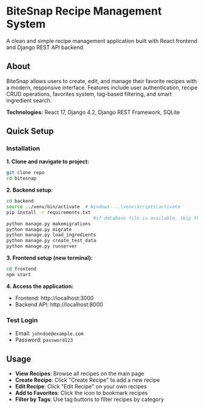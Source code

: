 # BiteSnap Recipe Management System

A clean and simple recipe management application built with React frontend and Django REST API backend.

## About

BiteSnap allows users to create, edit, and manage their favorite recipes with a modern, responsive interface. Features include user authentication, recipe CRUD operations, favorites system, tag-based filtering, and smart ingredient search.

**Technologies:** React 17, Django 4.2, Django REST Framework, SQLite

## Quick Setup


### Installation

**1. Clone and navigate to project:**
```bash
git clone repo
cd bitesnap
```

**2. Backend setup:**
```bash
cd backend
source ../venv/bin/activate  # Windows: ..\venv\Scripts\activate
pip install -r requirements.txt
                                #if database file is available, skip the next 4 steps
python manage.py makemigrations
python manage.py migrate
python manage.py load_ingredients
python manage.py create_test_data
python manage.py runserver
```

**3. Frontend setup (new terminal):**
```bash
cd frontend
npm start
```

**4. Access the application:**
- Frontend: http://localhost:3000
- Backend API: http://localhost:8000

### Test Login
- Email: `johndoe@example.com`
- Password: `password123`

## Usage

- **View Recipes**: Browse all recipes on the main page
- **Create Recipe**: Click "Create Recipe" to add a new recipe
- **Edit Recipe**: Click "Edit Recipe" on your own recipes
- **Add to Favorites**: Click the icon to bookmark recipes
- **Filter by Tags**: Use tag buttons to filter recipes by category
